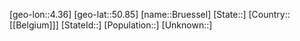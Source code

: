 ﻿---
location: [50.85,4.36]
type: City
tags:
- geo/City


SpocWebEntityId: 29385
isDeleted: false
confidential: public

---
[geo-lon::4.36]
[geo-lat::50.85]
[name::Bruessel]
[State::]
[Country::[[Belgium]]]
[StateId::]
[Population::]
[Unknown::]


